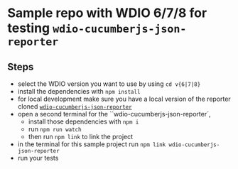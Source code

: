 # Sample repo with WDIO 6/7/8 for testing `wdio-cucumberjs-json-reporter`

## Steps
- select the WDIO version you want to use by using `cd v{6|7|8}`
- install the dependencies with `npm install`
- for local development make sure you have a local version of the reporter cloned [`wdio-cucumberjs-json-reporter`](https://github.com/webdriverio-community/wdio-cucumberjs-json-reporter)
- open a second terminal for the ``wdio-cucumberjs-json-reporter`, 
  - install those dependencies with `npm i`
  - run `npm run watch`
  - then run `npm link` to link the project
- in the terminal for this sample project run `npm link wdio-cucumberjs-json-reporter`
- run your tests

